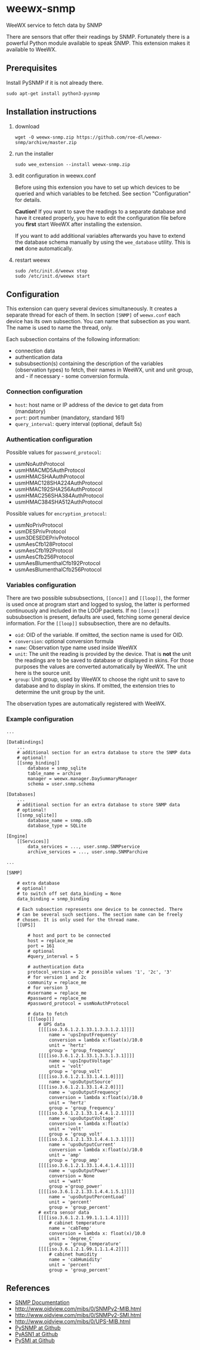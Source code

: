 # weewx-snmp
WeeWX service to fetch data by SNMP

There are sensors that offer their readings by SNMP. Fortunately there
is a powerful Python module available to speak SNMP. This extension
makes it available to WeeWX.

## Prerequisites

Install PySNMP if it is not already there.

```
sudo apt-get install python3-pysnmp
```

## Installation instructions

1) download

   ```
   wget -O weewx-snmp.zip https://github.com/roe-dl/weewx-snmp/archive/master.zip
   ```

2) run the installer

   ```
   sudo wee_extension --install weewx-snmp.zip
   ```

3) edit configuration in weewx.conf

   Before using this extension you have to set up which devices
   to be queried and which variables to be fetched. See
   section "Configuration" for details.

   **Caution!** If you want to save the readings to a separate 
   database and have it created properly, you have to edit
   the configuration file before you **first** start WeeWX
   after installing the extension. 

   If you want to add additional variables afterwards you have to 
   extend the database schema manually by using the
   `wee_database` utility. This is **not** done automatically.

5) restart weewx

   ```
   sudo /etc/init.d/weewx stop
   sudo /etc/init.d/weewx start
   ```

## Configuration

This extension can query several devices simultaneously. It creates a
separate thread for each of them. In section `[SNMP]` of `weewx.conf` 
each device has its own subsection. You can name that subsection as
you want. The name is used to name the thread, only. 

Each subsection contains of the following information:
* connection data
* authentication data
* subsubsection(s) containing the description of the variables 
  (observation types) to fetch, their names in WeeWX,
  unit and unit group, and - if necessary - some conversion
  formula.

### Connection configuration

* `host`: host name or IP address of the device to get data from
  (mandatory)
* `port`: port number (mandatory, standard 161)
* `query_interval`: query interval (optional, default 5s)

### Authentication configuration

Possible values for `password_protocol`:
* usmNoAuthProtocol
* usmHMACMD5AuthProtocol
* usmHMACSHAAuthProtocol
* usmHMAC128SHA224AuthProtocol
* usmHMAC192SHA256AuthProtocol
* usmHMAC256SHA384AuthProtocol
* usmHMAC384SHA512AuthProtocol

Possible values for `encryption_protocol`:
* usmNoPrivProtocol
* usmDESPrivProtocol
* usm3DESEDEPrivProtocol
* usmAesCfb128Protocol
* usmAesCfb192Protocol
* usmAesCfb256Protocol
* usmAesBlumenthalCfb192Protocol
* usmAesBlumenthalCfb256Protocol

### Variables configuration

There are two possible subsubsections, `[[once]]` and `[[loop]]`,
the former is used once at program start and logged to syslog, 
the latter is performed continuously and included in the LOOP 
packets. If no `[[once]]` subsubsection is present, defaults
are used, fetching some general device information. For the
`[[loop]]` subsubsection, there are no defaults.

* `oid`: OID of the variable. If omitted, the section name is used 
  for OID.
* `conversion`: optional conversion formula
* `name`: Observation type name used inside WeeWX
* `unit`: The unit the reading is provided by the device.
  That is **not** the unit the readings are to be saved to
  database or displayed in skins. For those purposes the values are converted
  automatically by WeeWX. The unit here is the source unit.
* `group`: Unit group, used by WeeWX to choose the right unit
  to save to database and to display in skins.
  If omitted, the extension tries to determine the unit group
  by the unit.

The observation types are automatically registered with WeeWX.

### Example configuration

```
...

[DataBindings]
    ...
    # additional section for an extra database to store the SNMP data
    # optional!
    [[snmp_binding]]
        database = snmp_sqlite
        table_name = archive
        manager = weewx.manager.DaySummaryManager
        schema = user.snmp.schema

[Databases]
    ...
    # additional section for an extra database to store SNMP data
    # optional!
    [[snmp_sqlite]]
        database_name = snmp.sdb
        database_type = SQLite

[Engine]
    [[Services]]
        data_services = ..., user.snmp.SNMPservice
        archive_services = ..., user.snmp.SNMParchive

...

[SNMP]

    # extra database
    # optional!
    # to switch off set data_binding = None
    data_binding = snmp_binding

    # Each subsection represents one device to be connected. There
    # can be several such sections. The section name can be freely 
    # chosen. It is only used for the thread name. 
    [[UPS]]

        # host and port to be connected
        host = replace_me
        port = 161
        # optional
        #query_interval = 5

        # authentication data
        protocol_version = 2c # possible values '1', '2c', '3'
        # for version 1 and 2c
        community = replace_me
        # for version 3
        #username = replace_me
        #password = replace_me
        #password_protocol = usmNoAuthProtocol

        # data to fetch
        [[[loop]]]
            # UPS data
            [[[[iso.3.6.1.2.1.33.1.3.3.1.2.1]]]]
                name = 'upsInputFrequency'
                conversion = lambda x:float(x)/10.0
                unit = 'hertz'
                group = 'group_frequency'
            [[[[iso.3.6.1.2.1.33.1.3.3.1.3.1]]]]
                name = 'upsInputVoltage'
                unit = 'volt'
                group = 'group_volt'
            [[[[iso.3.6.1.2.1.33.1.4.1.0]]]]
                name = 'upsOutputSource'
            [[[[iso.3.6.1.2.1.33.1.4.2.0]]]]
                name = 'upsOutputFrequency'
                conversion = lambda x:float(x)/10.0
                unit = 'hertz'
                group = 'group_frequency'
            [[[[iso.3.6.1.2.1.33.1.4.4.1.2.1]]]]
                name = 'upsOutputVoltage'
                conversion = lambda x:float(x)
                unit = 'volt'
                group = 'group_volt'
            [[[[iso.3.6.1.2.1.33.1.4.4.1.3.1]]]]
                name = 'upsOutputCurrent'
                conversion = lambda x:float(x)/10.0
                unit = 'amp'
                group = 'group_amp'
            [[[[iso.3.6.1.2.1.33.1.4.4.1.4.1]]]]
                name = 'upsOutputPower'
                conversion = None
                unit = 'watt'
                group ='group_power'
            [[[[iso.3.6.1.2.1.33.1.4.4.1.5.1]]]]
                name = 'upsOutputPercentLoad'
                unit = 'percent'
                group = 'group_percent'
            # extra sensor data
            [[[[iso.3.6.1.2.1.99.1.1.1.4.1]]]]
                # cabinet temperature
                name = 'cabTemp'
                conversion = lambda x: float(x)/10.0
                unit = 'degree_C'
                group = 'group_temperature'
            [[[[iso.3.6.1.2.1.99.1.1.1.4.2]]]]
                # cabinet humidity
                name = 'cabHumidity'
                unit = 'percent'
                group = 'group_percent'
```

## References

* [SNMP Documentation](https://pysnmp.readthedocs.io/en/latest/)
* http://www.oidview.com/mibs/0/SNMPv2-MIB.html
* http://www.oidview.com/mibs/0/SNMPv2-SMI.html
* http://www.oidview.com/mibs/0/UPS-MIB.html
* [PySNMP at Github](https://github.com/etingof/pysnmp)
* [PyASN1 at Github](https://github.com/etingof/pyasn1)
* [PySMI at Github](https://github.com/etingof/pysmi)
